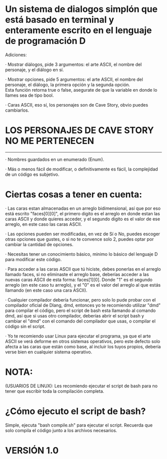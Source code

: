# Un sistema de dialogos simplón que está basado en terminal y enteramente escrito en el lenguaje de programación D

Adiciones:

  · Mostrar diálogos, pide 3 argumentos: el arte ASCII, el nombre del personaje, y el diálogo en sí.<br>
  
  · Mostrar opciones, pide 5 argumentos: el arte ASCII, el nombre del personaje, el diálogo, la primera opción y la segunda opción.<br> Esta función retorna true o false, asegurate de que la variable en donde lo llames sea de tipo bool.<br>

  · Caras ASCII, eso sí, los personajes son de Cave Story, obvio puedes cambiarlos.<br>

  # LOS PERSONAJES DE CAVE STORY NO ME PERTENECEN

  <hr>

  · Nombres guardados en un enumerado (Enum).<br>

  · Más o menos fácil de modificar, o definitivamente es fácil, la complejidad de un código es subjetivo.<br>

 # Ciertas cosas a tener en cuenta:

  · Las caras estan almacenadas en un arreglo bidimensional, así que por eso está escrito "faces[0][0]", el primero digito es el arreglo en donde estan las caras ASCII y donde quieres acceder, y el segundo digito es el valor de ese arreglo, en este caso las caras ASCII.

  · Las opciones pueden ser modificadas, en vez de Sí o No, puedes escoger otras opciones que gustes, o si no te convence solo 2, puedes optar por cambiar la cantidad de opciones.

  · Necesitas tener un conocimiento básico, minimo lo básico del lenguaje D para modificar este código.

  · Para acceder a las caras ASCII que tú hiciste, debes ponerlas en el arreglo llamado faces, si no eliminaste el arreglo base, deberías acceder a las nuevas caras ASCII de esta forma: faces[1][0]. Donde "1" es el segundo arreglo (en este caso tu arreglo), y el "0" es el valor del arreglo al que estás llamando (en este caso una cara ASCII).

  ·  Cualquier compilador debería funcionar, pero solo lo pude probar con el compilador oficial de Dlang, dmd, entonces yo te recomiendo utilizar "dmd" para compilar el código, pero el script de bash esta llamando al comando dmd, así que si usas otro compilador, deberías abrir el script bash y cambiar el "dmd" con el comando del compilador que usas, o compilar el código sin el script.

  · Yo te recomiendo usar Linux para ejecutar el programa, ya que el arte ASCII se verá deforme en otros sistemas operativos, pero este defecto solo afecta a las caras que están como base, al incluir los tuyos propios, debería verse bien en cualquier sistema operativo.

# NOTA:

(USUARIOS DE LINUX): Les recomiendo ejecutar el script de bash para no tener que escribir toda la compilación completa.<br>

# ¿Cómo ejecuto el script de bash?

Simple, ejecuta "bash compile.sh" para ejecutar el script. Recuerda que solo compila el código junto a los archivos necesarios.

# VERSIÓN 1.0

